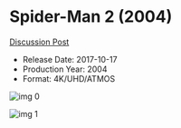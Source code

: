 # Spider-Man 2 (2004)

[Discussion Post](https://www.avsforum.com/threads/bass-eq-for-filtered-movies.2995212/post-57823872)

* Release Date: 2017-10-17
* Production Year: 2004
* Format: 4K/UHD/ATMOS

![img 0](https://i.imgur.com/cLtB5H3.jpg)

![img 1](https://i.imgur.com/0kgRgyN.jpg)

